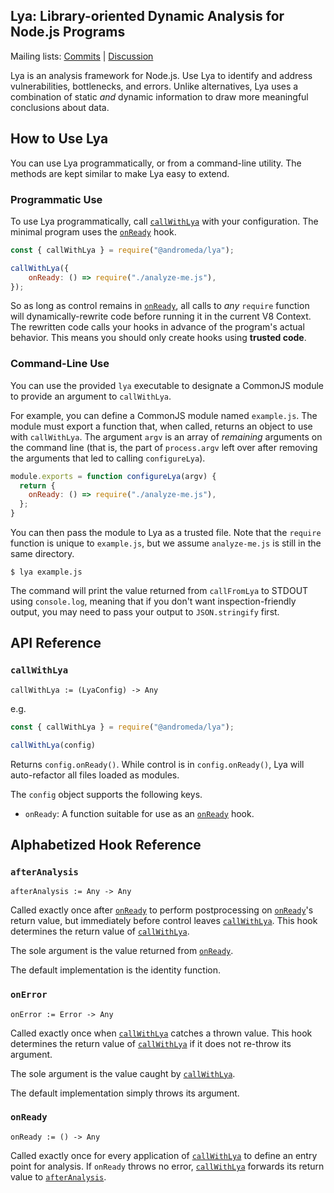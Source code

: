 ## Lya: Library-oriented Dynamic Analysis for Node.js Programs

Mailing lists: [Commits](lya-commits@googlegroups.com) | [Discussion](lya-discuss@googlegroups.com)

Lya is an analysis framework for Node.js. Use Lya to identify and
address vulnerabilities, bottlenecks, and errors. Unlike alternatives,
Lya uses a combination of static _and_ dynamic information to draw
more meaningful conclusions about data.


## How to Use Lya

You can use Lya programmatically, or from a command-line utility.  The
methods are kept similar to make Lya easy to extend.


### Programmatic Use

To use Lya programmatically, call [`callWithLya`][] with your
configuration. The minimal program uses the [`onReady`][] hook.

```JavaScript
const { callWithLya } = require("@andromeda/lya");

callWithLya({
    onReady: () => require("./analyze-me.js"),
});
```

So as long as control remains in [`onReady`][], all calls to _any_
`require` function will dynamically-rewrite code before running it in
the current V8 Context. The rewritten code calls your hooks in advance
of the program's actual behavior. This means you should only create
hooks using __trusted code__.


### Command-Line Use

You can use the provided `lya` executable to designate a CommonJS
module to provide an argument to `callWithLya`.

For example, you can define a CommonJS module named `example.js`.  The
module must export a function that, when called, returns an object to
use with `callWithLya`. The argument `argv` is an array of _remaining_
arguments on the command line (that is, the part of `process.argv`
left over after removing the arguments that led to calling
`configureLya`).

```javascript
module.exports = function configureLya(argv) {
  return {
    onReady: () => require("./analyze-me.js"),
  };
}
```

You can then pass the module to Lya as a trusted file. Note that the
`require` function is unique to `example.js`, but we assume
`analyze-me.js` is still in the same directory.

```console
$ lya example.js
```

The command will print the value returned from `callFromLya` to STDOUT
using `console.log`, meaning that if you don't want
inspection-friendly output, you may need to pass your output to
`JSON.stringify` first.


## API Reference

### `callWithLya`
[`callWithLya`]: #callwithlya

`callWithLya := (LyaConfig) -> Any`

e.g.

```javascript
const { callWithLya } = require("@andromeda/lya");

callWithLya(config)
```

Returns `config.onReady()`. While control is in `config.onReady()`,
Lya will auto-refactor all files loaded as modules.


The `config` object supports the following keys.

* `onReady`: A function suitable for use as an [`onReady`][] hook.


## Alphabetized Hook Reference

### `afterAnalysis`
[`afterAnalysis`]: #afteranalysis

`afterAnalysis := Any -> Any`

Called exactly once after [`onReady`][] to perform postprocessing on
[`onReady`][]'s return value, but immediately before control leaves
[`callWithLya`][]. This hook determines the return value of
[`callWithLya`][].

The sole argument is the value returned from [`onReady`][].

The default implementation is the identity function.


### `onError`
[`onError`]: #onerror

`onError := Error -> Any`

Called exactly once when [`callWithLya`][] catches a thrown
value. This hook determines the return value of [`callWithLya`][] if
it does not re-throw its argument.

The sole argument is the value caught by [`callWithLya`][].

The default implementation simply throws its argument.


### `onReady`
[`onReady`]: #onready

`onReady := () -> Any`

Called exactly once for every application of [`callWithLya`][] to
define an entry point for analysis. If `onReady` throws no error,
[`callWithLya`][] forwards its return value to [`afterAnalysis`][].
